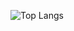 ![Top Langs](https://github-readme-stats.vercel.app/api/top-langs/?username=Chain60062&layout=compact&size_weight=0.5&count_weight=0.5&langs_count=10)

